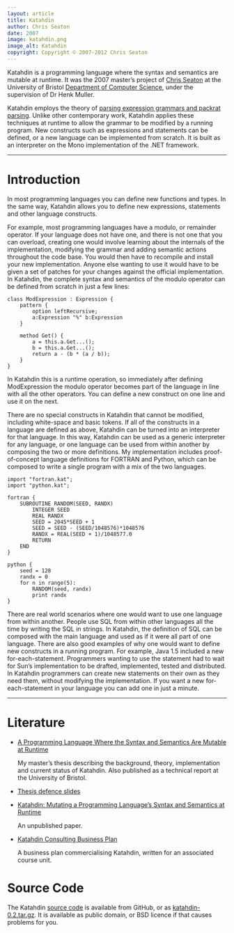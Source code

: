 ```yaml
---
layout: article
title: Katahdin
author: Chris Seaton
date: 2007
image: katahdin.png
image_alt: Katahdin
copyright: Copyright © 2007-2012 Chris Seaton
---
```


Katahdin is a programming language where the syntax and semantics are mutable at
runtime. It was the 2007 master’s project of [Chris
Seaton](http://www.chrisseaton.com/) at the University of Bristol [Department of
Computer Science](http://www.cs.bris.ac.uk/), under the supervision of Dr Henk
Muller.

Katahdin employs the theory of [parsing expression grammars and packrat
parsing](http://bford.info/packrat/). Unlike other contemporary work, Katahdin
applies these techniques at runtime to allow the grammar to be modified by a
running program. New constructs such as expressions and statements can be
defined, or a new language can be implemented from scratch. It is built as an
interpreter on the Mono implementation of the .NET framework.

----

# Introduction

In most programming languages you can define new functions and types. In the
same way, Katahdin allows you to define new expressions, statements and other
language constructs.

For example, most programming languages have a modulo, or remainder operator. If
your language does not have one, and there is not one that you can overload,
creating one would involve learning about the internals of the implementation,
modifying the grammar and adding semantic actions throughout the code base. You
would then have to recompile and install your new implementation. Anyone else
wanting to use it would have to be given a set of patches for your changes
against the official implementation. In Katahdin, the complete syntax and
semantics of the modulo operator can be defined from scratch in just a few
lines:

    class ModExpression : Expression {
        pattern {
            option leftRecursive;
            a:Expression "%" b:Expression
        }

        method Get() {
            a = this.a.Get...();
            b = this.a.Get...();
            return a - (b * (a / b));
        }
    }

In Katahdin this is a runtime operation, so immediately after defining
ModExpression the modulo operator becomes part of the language in line with all
the other operators. You can define a new construct on one line and use it on
the next.

There are no special constructs in Katahdin that cannot be modified, including
white-space and basic tokens. If all of the constructs in a language are defined
as above, Katahdin can be turned into an interpreter for that language. In this
way, Katahdin can be used as a generic interpreter for any language, or one
language can be used from within another by composing the two or more
definitions. My implementation includes proof-of-concept language definitions
for FORTRAN and Python, which can be composed to write a single program with a
mix of the two languages.

    import "fortran.kat";
    import "python.kat";

    fortran {
        SUBROUTINE RANDOM(SEED, RANDX)
            INTEGER SEED
            REAL RANDX
            SEED = 2045*SEED + 1
            SEED = SEED - (SEED/1048576)*1048576
            RANDX = REAL(SEED + 1)/1048577.0
            RETURN
        END
    }

    python {
        seed = 128
        randx = 0
        for n in range(5):
            RANDOM(seed, randx)
            print randx
    }

There are real world scenarios where one would want to use one language from
within another. People use SQL from within other languages all the time by
writing the SQL in strings. In Katahdin, the definition of SQL can be composed
with the main language and used as if it were all part of one language. There
are also good examples of why one would want to define new constructs in a
running program. For example, Java 1.5 included a new for-each-statement.
Programmers wanting to use the statement had to wait for Sun’s implementation to
be drafted, implemented, tested and distributed. In Katahdin programmers can
create new statements on their own as they need them, without modifying the
implementation. If you want a new for-each-statement in your language you can
add one in just a minute.

----

# Literature

*   [A Programming Language Where the Syntax and Semantics Are Mutable at
    Runtime](katahdin.pdf)

    My master’s thesis describing the background, theory, implementation and
    current status of Katahdin. Also published as a technical report at the
    University of Bristol.

*   [Thesis defence slides](katahdin-slides.pdf)

*   [Katahdin: Mutating a Programming Language’s Syntax and Semantics at
    Runtime](katahdin-paper.pdf)

    An unpublished paper.

*   [Katahdin Consulting Business Plan](katahdin-business-plan.pdf)

    A business plan commercialising Katahdin, written for an associated course
    unit.

# Source Code

The Katahdin [source code](http://github.com/chrisseaton/katahdin/) is
available from GitHub, or as [katahdin-0.2.tar.gz](katahdin-0.2.tar.gz). It is
available as public domain, or BSD licence if that causes problems for you.
